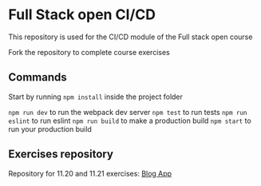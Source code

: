 # Full Stack open CI/CD

This repository is used for the CI/CD module of the Full stack open course

Fork the repository to complete course exercises

## Commands

Start by running `npm install` inside the project folder

`npm run dev` to run the webpack dev server
`npm test` to run tests
`npm run eslint` to run eslint
`npm run build` to make a production build
`npm start` to run your production build

## Exercises repository

Repository for 11.20 and 11.21 exercises: [Blog App](https://github.com/ronaldidro/blogapp-cicd)
